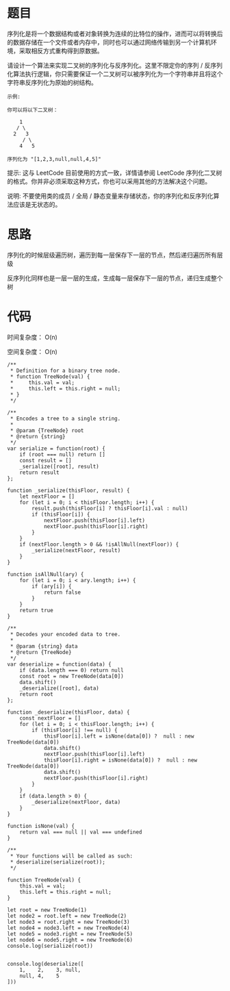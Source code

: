 # 题目


序列化是将一个数据结构或者对象转换为连续的比特位的操作，进而可以将转换后的数据存储在一个文件或者内存中，同时也可以通过网络传输到另一个计算机环境，采取相反方式重构得到原数据。

请设计一个算法来实现二叉树的序列化与反序列化。这里不限定你的序列 / 反序列化算法执行逻辑，你只需要保证一个二叉树可以被序列化为一个字符串并且将这个字符串反序列化为原始的树结构。


```
示例: 

你可以将以下二叉树：

    1
   / \
  2   3
     / \
    4   5

序列化为 "[1,2,3,null,null,4,5]"
```

提示: 这与 LeetCode 目前使用的方式一致，详情请参阅 LeetCode 序列化二叉树的格式。你并非必须采取这种方式，你也可以采用其他的方法解决这个问题。

说明: 不要使用类的成员 / 全局 / 静态变量来存储状态，你的序列化和反序列化算法应该是无状态的。


# 思路
序列化的时候层级遍历树，遍历到每一层保存下一层的节点，然后递归遍历所有层级

反序列化同样也是一层一层的生成，生成每一层保存下一层的节点，递归生成整个树


# 代码

时间复杂度： O(n)

空间复杂度： O(n)


```
/**
 * Definition for a binary tree node.
 * function TreeNode(val) {
 *     this.val = val;
 *     this.left = this.right = null;
 * }
 */

/**
 * Encodes a tree to a single string.
 *
 * @param {TreeNode} root
 * @return {string}
 */
var serialize = function(root) {
    if (root === null) return []
    const result = []
    _serialize([root], result)
    return result
};

function _serialize(thisFloor, result) {
    let nextFloor = []
    for (let i = 0; i < thisFloor.length; i++) {
        result.push(thisFloor[i] ? thisFloor[i].val : null)
        if (thisFloor[i]) {
            nextFloor.push(thisFloor[i].left)
            nextFloor.push(thisFloor[i].right)
        }
    }
    if (nextFloor.length > 0 && !isAllNull(nextFloor)) {
        _serialize(nextFloor, result)
    }
}

function isAllNull(ary) {
    for (let i = 0; i < ary.length; i++) {
        if (ary[i]) {
            return false
        }
    }
    return true
}

/**
 * Decodes your encoded data to tree.
 *
 * @param {string} data
 * @return {TreeNode}
 */
var deserialize = function(data) {
    if (data.length === 0) return null
    const root = new TreeNode(data[0])
    data.shift()
    _deserialize([root], data)
    return root
};

function _deserialize(thisFloor, data) {
    const nextFloor = []
    for (let i = 0; i < thisFloor.length; i++) {
        if (thisFloor[i] !== null) {
            thisFloor[i].left = isNone(data[0]) ?  null : new TreeNode(data[0])
            data.shift()
            nextFloor.push(thisFloor[i].left)
            thisFloor[i].right = isNone(data[0]) ?  null : new TreeNode(data[0])
            data.shift()
            nextFloor.push(thisFloor[i].right)
        }
    }
    if (data.length > 0) {
        _deserialize(nextFloor, data)
    }
}

function isNone(val) {
    return val === null || val === undefined
}

/**
 * Your functions will be called as such:
 * deserialize(serialize(root));
 */

function TreeNode(val) {
    this.val = val;
    this.left = this.right = null;
}

let root = new TreeNode(1)
let node2 = root.left = new TreeNode(2)
let node3 = root.right = new TreeNode(3)
let node4 = node3.left = new TreeNode(4)
let node5 = node3.right = new TreeNode(5)
let node6 = node5.right = new TreeNode(6)
console.log(serialize(root))


console.log(deserialize([
    1,    2,    3, null,
    null, 4,    5
]))
```
